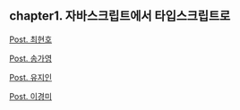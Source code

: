 ## chapter1. 자바스크립트에서 타입스크립트로

[Post. 최현호](/chapter1/chh.md)

[Post. 송가영](/chapter1/gazero.md)

[Post. 유지인](/chapter1/yji.md)

[Post. 이경미](/chapter1/mia.md)

